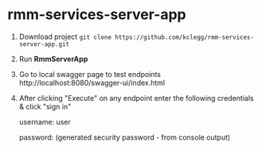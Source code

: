 # rmm-services-server-app

1. Download project ``git clone https://github.com/kclegg/rmm-services-server-app.git``
2. Run **RmmServerApp**
3. Go to local swagger page to test endpoints http://localhost:8080/swagger-ui/index.html
4. After clicking "Execute" on any endpoint enter the following credentials & click "sign in"

   username: user
   
   password: (generated security password - from console output)